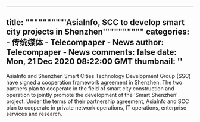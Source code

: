 
---
title: """""""""'AsiaInfo, SCC to develop smart city projects in Shenzhen'"""""""""
categories: 
    - 传统媒体
    - Telecompaper - News
author: Telecompaper - News
comments: false
date: Mon, 21 Dec 2020 08:22:00 GMT
thumbnail: ''
---

<div>   
AsiaInfo and Shenzhen Smart Cities Technology Development Group (SSC) have signed a cooperation framework agreement in Shenzhen. The two partners plan to cooperate in the field of smart city construction and operation to jointly promote the development of the 'Smart Shenzhen' project. Under the terms of their partnership agreement, AsiaInfo and SCC plan to cooperate in private network operations, IT operations, enterprise services and research.
      
</div>
            